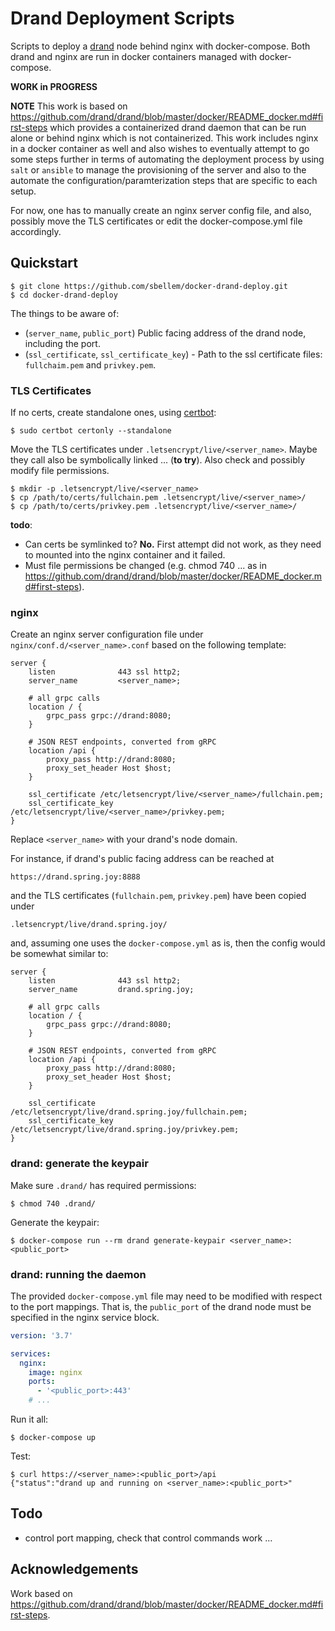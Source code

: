 # Drand Deployment Scripts
Scripts to deploy a [drand](https://github.com/drand/drand) node behind nginx
with docker-compose. Both drand and nginx are run in docker containers managed
with docker-compose.

**WORK in PROGRESS**

**NOTE** This work is based on
https://github.com/drand/drand/blob/master/docker/README_docker.md#first-steps
which provides a containerized drand daemon that can be run alone or behind
nginx which is not containerized. This work includes nginx in a docker
container as well and also wishes to eventually attempt to go some steps
further in terms of automating the deployment process by using `salt` or
`ansible` to manage the provisioning of the server and also to the automate
the configuration/paramterization steps that are specific to each setup.

For now, one has to manually create an nginx server config file, and also,
possibly move the TLS certificates or edit the docker-compose.yml file
accordingly.

## Quickstart
```shell
$ git clone https://github.com/sbellem/docker-drand-deploy.git
$ cd docker-drand-deploy
```

The things to be aware of:

* (`server_name`, `public_port`) Public facing address of the drand node,
  including the port.
* (`ssl_certificate`, `ssl_certificate_key`) - Path to the ssl certificate
  files: `fullchaim.pem` and `privkey.pem`.


### TLS Certificates
If no certs, create standalone ones, using [certbot](https://certbot.eff.org):

```shell
$ sudo certbot certonly --standalone
```

Move the TLS certificates under `.letsencrypt/live/<server_name>`. Maybe they
call also be symbolically linked ... (**to try**). Also check and possibly
modify file permissions.

```shell
$ mkdir -p .letsencrypt/live/<server_name>
$ cp /path/to/certs/fullchain.pem .letsencrypt/live/<server_name>/
$ cp /path/to/certs/privkey.pem .letsencrypt/live/<server_name>/
```

**todo**:
* Can certs be symlinked to? **No.** First attempt did not work, as they need
  to mounted into the nginx container and it failed.
* Must file permissions be changed (e.g. chmod 740 ... as in
  https://github.com/drand/drand/blob/master/docker/README_docker.md#first-steps).

### nginx
Create an nginx server configuration file under
`nginx/conf.d/<server_name>.conf` based on the following template:

```nginx
server {
    listen              443 ssl http2;
    server_name         <server_name>;

    # all grpc calls
    location / {
        grpc_pass grpc://drand:8080;
    }

    # JSON REST endpoints, converted from gRPC
    location /api {
        proxy_pass http://drand:8080;
        proxy_set_header Host $host;
    }

    ssl_certificate /etc/letsencrypt/live/<server_name>/fullchain.pem;
    ssl_certificate_key /etc/letsencrypt/live/<server_name>/privkey.pem;
}
```

Replace `<server_name>` with your drand's node domain.

For instance, if drand's public facing address can be reached at

    https://drand.spring.joy:8888

and the TLS certificates (`fullchain.pem`, `privkey.pem`) have been copied
under

    .letsencrypt/live/drand.spring.joy/

and, assuming one uses the `docker-compose.yml` as is, then the config would
be somewhat similar to:

```nginx
server {
    listen              443 ssl http2;
    server_name         drand.spring.joy;

    # all grpc calls
    location / {
        grpc_pass grpc://drand:8080;
    }

    # JSON REST endpoints, converted from gRPC
    location /api {
        proxy_pass http://drand:8080;
        proxy_set_header Host $host;
    }

    ssl_certificate /etc/letsencrypt/live/drand.spring.joy/fullchain.pem;
    ssl_certificate_key /etc/letsencrypt/live/drand.spring.joy/privkey.pem;
}
```

### drand: generate the keypair
Make sure `.drand/` has required permissions:

```shell
$ chmod 740 .drand/
```

Generate the keypair:

```shell
$ docker-compose run --rm drand generate-keypair <server_name>:<public_port>
```

### drand: running the daemon
The provided `docker-compose.yml` file may need to be modified with respect to
the port mappings. That is, the `public_port` of the drand node must be
specified in the nginx service block.

```yml
version: '3.7'

services:
  nginx:
    image: nginx
    ports:
      - '<public_port>:443'
    # ...
```

Run it all:

```shell
$ docker-compose up
```

Test:

```shell
$ curl https://<server_name>:<public_port>/api
{"status":"drand up and running on <server_name>:<public_port>"
```

## Todo
* control port mapping, check that control commands work ...


## Acknowledgements
Work based on
https://github.com/drand/drand/blob/master/docker/README_docker.md#first-steps.
